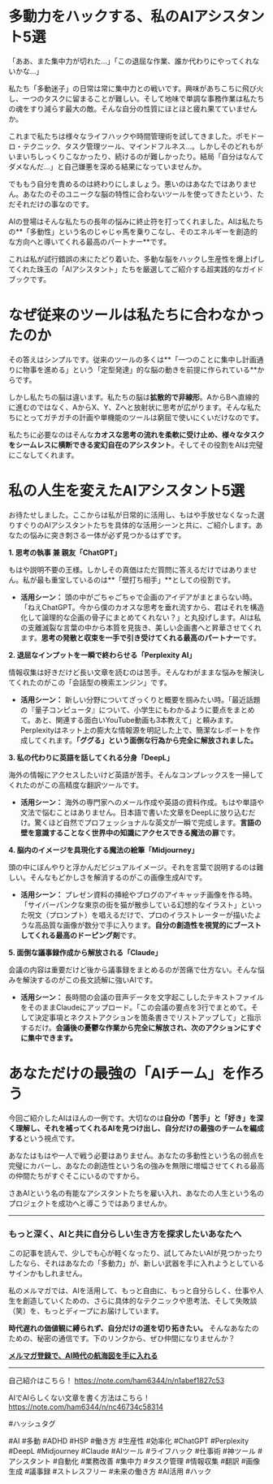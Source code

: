 
# 多動力をハックする、私のAIアシスタント5選

「ああ、また集中力が切れた…」「この退屈な作業、誰か代わりにやってくれないかな…」

私たち「多動迷子」の日常は常に集中力との戦いです。興味があちこちに飛び火し、一つのタスクに留まることが難しい。そして地味で単調な事務作業は私たちの魂をすり減らす最大の敵。そんな自分の性質にほとほと疲れ果てていませんか。

これまで私たちは様々なライフハックや時間管理術を試してきました。ポモドーロ・テクニック、タスク管理ツール、マインドフルネス…。しかしそのどれもがいまいちしっくりこなかったり、続けるのが難しかったり。結局「自分はなんてダメなんだ…」と自己嫌悪を深める結果になっていませんか。

でももう自分を責めるのは終わりにしましょう。悪いのはあなたではありません。あなたのそのユニークな脳の特性に合わないツールを使ってきたという、ただそれだけの事なのです。

AIの登場はそんな私たちの長年の悩みに終止符を打ってくれました。AIは私たちの**「多動性」という名のじゃじゃ馬を乗りこなし、そのエネルギーを創造的な方向へと導いてくれる最高のパートナー**です。

これは私が試行錯誤の末にたどり着いた、多動な脳をハックし生産性を爆上げしてくれた珠玉の「AIアシスタント」たちを厳選してご紹介する超実践的なガイドブックです。

# なぜ従来のツールは私たちに合わなかったのか

その答えはシンプルです。従来のツールの多くは**「一つのことに集中し計画通りに物事を進める」という「定型発達」的な脳の動きを前提に作られている**からです。

しかし私たちの脳は違います。私たちの脳は**拡散的で非線形**。AからBへ直線的に進むのではなく、AからX、Y、Zへと放射状に思考が広がります。そんな私たちにとってガチガチの計画や単機能のツールは窮屈で使いにくいだけなのです。

私たちに必要なのはそんな**カオスな思考の流れを柔軟に受け止め、様々なタスクをシームレスに横断できる変幻自在のアシスタント**。そしてその役割をAIは完璧にこなしてくれます。

# 私の人生を変えたAIアシスタント5選

お待たせしました。ここからは私が日常的に活用し、もはや手放せなくなった選りすぐりのAIアシスタントたちを具体的な活用シーンと共に、ご紹介します。あなたの悩みに突き刺さる一体が必ず見つかるはずです。

**1. 思考の執事 兼 親友「ChatGPT」**

もはや説明不要の王様。しかしその真価はただ質問に答えるだけではありません。私が最も重宝しているのは**「壁打ち相手」**としての役割です。

*   **活用シーン：** 頭の中がごちゃごちゃで企画のアイデアがまとまらない時。「ねえChatGPT。今から僕のカオスな思考を垂れ流すから、君はそれを構造化して論理的な企画の骨子にまとめてくれない？」と丸投げします。AIは私の支離滅裂な言葉の中から本質を見抜き、美しい企画書へと昇華させてくれます。**思考の発散と収束を一手で引き受けてくれる最高のパートナー**です。

**2. 退屈なインプットを一瞬で終わらせる「Perplexity AI」**

情報収集は好きだけど長い文章を読むのは苦手。そんなわがままな悩みを解決してくれたのがこの「会話型の検索エンジン」です。

*   **活用シーン：** 新しい分野についてざっくりと概要を掴みたい時。「最近話題の『量子コンピュータ』について、小学生にもわかるように要点をまとめて。あと、関連する面白いYouTube動画も3本教えて」と頼みます。Perplexityはネット上の膨大な情報源を明記した上で、簡潔なレポートを作成してくれます。**「ググる」という面倒な行為から完全に解放されました。**

**3. 私の代わりに英語を話してくれる分身「DeepL」**

海外の情報にアクセスしたいけど英語が苦手。そんなコンプレックスを一掃してくれたのがこの高精度な翻訳ツールです。

*   **活用シーン：** 海外の専門家へのメール作成や英語の資料作成。もはや単語や文法で悩むことはありません。日本語で書いた文章をDeepLに放り込むだけ。驚くほど自然でプロフェッショナルな英文が一瞬で完成します。**言語の壁を意識することなく世界中の知識にアクセスできる魔法の扉**です。

**4. 脳内のイメージを具現化する魔法の絵筆「Midjourney」**

頭の中にぼんやりと浮かんだビジュアルイメージ。それを言葉で説明するのは難しい。そんなもどかしさを解消するのがこの画像生成AIです。

*   **活用シーン：** プレゼン資料の挿絵やブログのアイキャッチ画像を作る時。「サイバーパンクな東京の街を猫が散歩している幻想的なイラスト」といった呪文（プロンプト）を唱えるだけで、プロのイラストレーターが描いたような高品質な画像が数分で手に入ります。**自分の創造性を視覚的にブーストしてくれる最高のドーピング剤**です。

**5. 面倒な議事録作成から解放される「Claude」**

会議の内容は重要だけど後から議事録をまとめるのが苦痛で仕方ない。そんな悩みを解決するのがこの長文読解に強いAIです。

*   **活用シーン：** 長時間の会議の音声データを文字起こししたテキストファイルをそのままClaudeにアップロード。「この会議の要点を3行でまとめて。そして決定事項とネクストアクションを箇条書きでリストアップして」と指示するだけ。**会議後の憂鬱な作業から完全に解放され、次のアクションにすぐに集中できます。**

# あなただけの最強の「AIチーム」を作ろう

今回ご紹介したAIはほんの一例です。大切なのは**自分の「苦手」と「好き」を深く理解し、それを補ってくれるAIを見つけ出し、自分だけの最強のチームを編成する**という視点です。

あなたはもはや一人で戦う必要はありません。あなたの多動性という名の弱点を完璧にカバーし、あなたの創造性という名の強みを無限に増幅させてくれる最高の仲間たちがすぐそこにいるのですから。

さあAIという名の有能なアシスタントたちを雇い入れ、あなたの人生という名のプロジェクトを成功へと導こうではありませんか。

---

### もっと深く、AIと共に自分らしい生き方を探求したいあなたへ

この記事を読んで、少しでも心が軽くなったり、試してみたいAIが見つかったりしたなら、それはあなたの「多動力」が、新しい武器を手に入れようとしているサインかもしれません。

私のメルマガでは、AIを活用して、もっと自由に、もっと自分らしく、仕事や人生を創造していくための、さらに具体的なテクニックや思考法、そして失敗談（笑）を、もっとディープにお届けしています。

**時代遅れの価値観に縛られず、自分だけの道を切り拓きたい。** そんなあなたのための、秘密の通信です。下のリンクから、ぜひ仲間になりませんか？

**[メルマガ登録で、AI時代の航海図を手に入れる](https://pessham.com/)**

---

自己紹介はこちら！
https://note.com/ham6344/n/n1abef1827c53

AIでAIらしくない文章を書く方法はこちら！
https://note.com/ham6344/n/nc46734c58314

#ハッシュタグ

#AI #多動 #ADHD #HSP #働き方 #生産性 #効率化 #ChatGPT #Perplexity #DeepL #Midjourney #Claude #AIツール #ライフハック #仕事術 #神ツール #アシスタント #自動化 #業務改善 #集中力 #タスク管理 #情報収集 #翻訳 #画像生成 #議事録 #ストレスフリー #未来の働き方 #AI活用 #ハック
